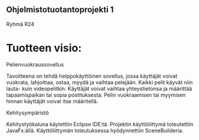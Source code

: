 ## Ohjelmistotuotantoprojekti 1

Ryhmä R24

# Tuotteen visio:

Pelienvuokraussovellus

Tavoitteena on tehdä helppokäyttöinen sovellus, jossa käyttäjät voivat vuokrata, lahjoittaa,
ostaa, myydä ja vaihtaa pelejään. Kaikki pelit käyvät niin lauta- kuin videopelitkin. Käyttäjät
voivat vaihtaa yhteystietonsa ja määrittää tapaamispaikan tai sopia postituksesta. Pelin
vuokraamisen tai myymisen hinnan käyttäjät voivat itse määritellä.

Kehitysympäristö

Kehitystyökaluna käytettiin Eclipse IDE:tä. Projektin käyttöliittymä toteutettiin JavaFx:ällä. Käyttöliittymän toteutuksessa hyödynnettiin SceneBuilderia.


